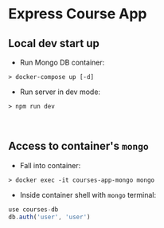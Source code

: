 # Express Course App

## Local dev start up

-   Run Mongo DB container:

```console
> docker-compose up [-d]
```

-   Run server in dev mode:

```console
> npm run dev
```

<br>

## Access to container's `mongo`

-   Fall into container:

```console
> docker exec -it courses-app-mongo mongo
```

-   Inside container shell with `mongo` terminal:

```js
use courses-db
db.auth('user', 'user')
```
